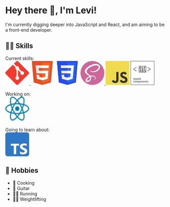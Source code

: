 # Hey there 👋, I'm Levi!

I'm currently digging deeper into JavaScript and React, and am aiming to be a front-end developer.

## 👨‍💻 Skills
Current skills:
<br>
<a href="https://git-scm.com/" target="_blank" rel="noreferrer" title="Git">
  <picture>
    <source media="(prefers-color-scheme: dark)" srcset="https://raw.githubusercontent.com/law973/law973/main/Git_Logo_White.svg">
    <source media="(prefers-color-scheme: light)" srcset="https://raw.githubusercontent.com/law973/law973/main/Git_Logo.svg">
    <img src="https://raw.githubusercontent.com/law973/law973/main/Git_Logo.svg" width="75" height="75" alt="Git Logo">
  </picture>
</a>
<a href="https://developer.mozilla.org/en-US/docs/Web/HTML" target="_blank" rel="noreferrer" title="HTML5"><img src="https://raw.githubusercontent.com/law973/law973/98c6fad6110dab5657fec66b17d3443b28c8808b/HTML5_Badge.svg" width="75" height="75" alt="HTML5 Badge" /></a>
<a href="https://developer.mozilla.org/en-US/docs/Web/CSS" target="_blank" rel="noreferrer" title="CSS3"><img src="https://raw.githubusercontent.com/law973/law973/main/CSS3_Badge.svg" width="75" height="75" alt="CSS3 Badge" /></a>
<a href="https://sass-lang.com/" target="_blank" rel="noreferrer" title="Sass">
  <picture>
    <source media="(prefers-color-scheme: dark)" srcset="https://raw.githubusercontent.com/law973/law973/main/Sass_Logo_White.svg">
    <source media="(prefers-color-scheme: light)" srcset="https://raw.githubusercontent.com/law973/law973/main/Sass_Logo.svg">
    <img src="https://raw.githubusercontent.com/law973/law973/main/Sass_Logo.svg" width="75" height="75" alt="Sass Logo" />
  </picture>
</a>
<a href="https://developer.mozilla.org/en-US/docs/Web/JavaScript" target="_blank" rel="noreferrer" title="JavaScript"><img src="https://raw.githubusercontent.com/law973/law973/main/JavaScript_Logo.svg" width="75" height="75" alt="JavaScript Logo" /></a>
<a href="https://styled-components.com" target="_blank" rel="noreferrer" title="styled-components">
  <picture>
    <source media="(prefers-color-scheme: dark)" srcset="https://raw.githubusercontent.com/law973/law973/059f3782a631d60e11df3f315829f4b45dd92dd3/Styled-Components_Logo_Dark_Mode.svg">
    <source media="(prefers-color-scheme: light)" srcset="https://raw.githubusercontent.com/law973/law973/1b7314e4f3175579460bc596859743faa2f24f17/Styled-Components_Logo.svg">
    <img src="https://raw.githubusercontent.com/law973/law973/1b7314e4f3175579460bc596859743faa2f24f17/Styled-Components_Logo.svg" width="75" height="75" alt="Styled-Components Logo">
  </picture>
</a>
<br><br>
Working on:
<br>
<a href="https://react.dev" target="_blank" rel="noreferrer" title="React">
  <picture>
    <source media="(prefers-color-scheme: dark)" srcset="https://raw.githubusercontent.com/law973/law973/main/React_Logo_Dark_Mode.svg">
    <source media="(prefers-color-scheme: light)" srcset="https://raw.githubusercontent.com/law973/law973/main/React_Logo_Light_Mode.svg">
    <img src="https://raw.githubusercontent.com/law973/law973/main/React_Logo_Light_Mode.svg" width="75" height="75" alt="React Logo">
  </picture>
</a>
<br><br>
Going to learn about:
<br>
<a href="https://www.typescriptlang.org" target="_blank" rel="noreferrer" title="TypeScript">
  <picture>
    <source media="(prefers-color-scheme: dark)" srcset="https://raw.githubusercontent.com/law973/law973/main/TypeScript_Logo_Dark_Mode.svg">
    <source media="(prefers-color-scheme: light)" srcset="https://raw.githubusercontent.com/law973/law973/main/TypeScript_Logo_Light_Mode.svg">
    <img src="https://raw.githubusercontent.com/law973/law973/main/TypeScript_Logo_Light_Mode.svg" width="75" height="75" alt="TypeScript Logo">
  </picture>
</a>

## 🎨 Hobbies
- 🍳 Cooking
- 🎸 Guitar
- 🏃‍♂️ Running
- 🏋️‍♂️ Weightlifting
